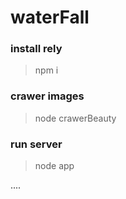 # waterFall

### install rely

> npm i

### crawer images

> node crawerBeauty

### run server

> node app

....
